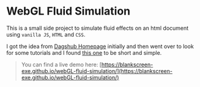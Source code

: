# WebGL Fluid Simulation

This is a small side project to simulate fluid effects on an html document using `vanilla JS`, `HTML` and `CSS`.

I got the idea from [Dagshub Homepage](https://dagshub.com/) initially and then went over to look for some tutorials and I found [this one](https://github.com/PavelDoGreat/WebGL-Fluid-Simulation) to be short and simple.

> You can find a live demo here: [https://blankscreen-exe.github.io/webGL-fluid-simulation/](https://blankscreen-exe.github.io/webGL-fluid-simulation/)
